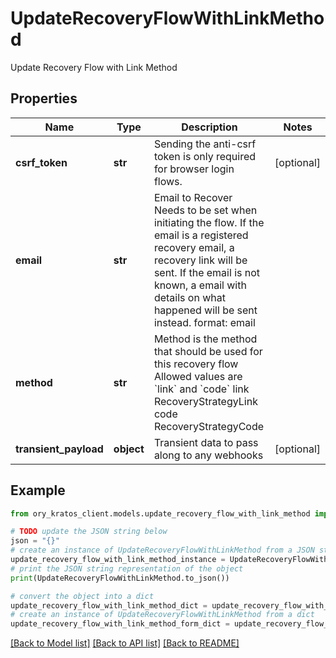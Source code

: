 # UpdateRecoveryFlowWithLinkMethod

Update Recovery Flow with Link Method

## Properties

Name | Type | Description | Notes
------------ | ------------- | ------------- | -------------
**csrf_token** | **str** | Sending the anti-csrf token is only required for browser login flows. | [optional] 
**email** | **str** | Email to Recover  Needs to be set when initiating the flow. If the email is a registered recovery email, a recovery link will be sent. If the email is not known, a email with details on what happened will be sent instead.  format: email | 
**method** | **str** | Method is the method that should be used for this recovery flow  Allowed values are &#x60;link&#x60; and &#x60;code&#x60; link RecoveryStrategyLink code RecoveryStrategyCode | 
**transient_payload** | **object** | Transient data to pass along to any webhooks | [optional] 

## Example

```python
from ory_kratos_client.models.update_recovery_flow_with_link_method import UpdateRecoveryFlowWithLinkMethod

# TODO update the JSON string below
json = "{}"
# create an instance of UpdateRecoveryFlowWithLinkMethod from a JSON string
update_recovery_flow_with_link_method_instance = UpdateRecoveryFlowWithLinkMethod.from_json(json)
# print the JSON string representation of the object
print(UpdateRecoveryFlowWithLinkMethod.to_json())

# convert the object into a dict
update_recovery_flow_with_link_method_dict = update_recovery_flow_with_link_method_instance.to_dict()
# create an instance of UpdateRecoveryFlowWithLinkMethod from a dict
update_recovery_flow_with_link_method_form_dict = update_recovery_flow_with_link_method.from_dict(update_recovery_flow_with_link_method_dict)
```
[[Back to Model list]](../README.md#documentation-for-models) [[Back to API list]](../README.md#documentation-for-api-endpoints) [[Back to README]](../README.md)


